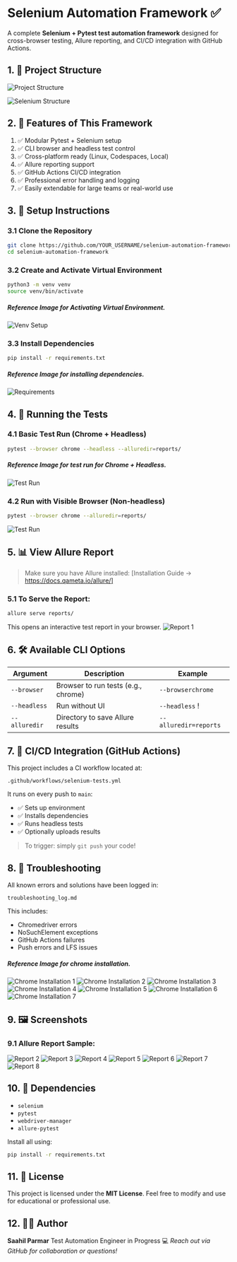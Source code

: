 
# Selenium Automation Framework ✅

A complete **Selenium + Pytest test automation framework** designed for cross-browser testing, Allure reporting, and CI/CD integration with GitHub Actions.


## 1. 📁 Project Structure
![Project Structure](assets/1_project_structure.png)



![Selenium Structure](assets/selenium_structure.jpg)




## 2. 🧠 Features of This Framework

1. ✅ Modular Pytest + Selenium setup
2. ✅ CLI browser and headless test control
3. ✅ Cross-platform ready (Linux, Codespaces, Local)
4. ✅ Allure reporting support
5. ✅ GitHub Actions CI/CD integration
6. ✅ Professional error handling and logging
7. ✅ Easily extendable for large teams or real-world use


## 3. 🚀 Setup Instructions


### 3.1 Clone the Repository
```bash
git clone https://github.com/YOUR_USERNAME/selenium-automation-framework.git
cd selenium-automation-framework
```

### 3.2 Create and Activate Virtual Environment
```bash
python3 -m venv venv
source venv/bin/activate
```
##### Reference Image for Activating Virtual Environment.
![Venv Setup](assets/8_venv.jpg)

### 3.3 Install Dependencies
```bash
pip install -r requirements.txt
```
##### Reference Image for installing dependencies.
![Requirements](assets/9_requirements.jpg)




## 4. 🧪 Running the Tests

### 4.1 Basic Test Run (Chrome + Headless)
```bash
pytest --browser chrome --headless --alluredir=reports/
```
##### Reference Image for test run for Chrome + Headless.
![Test Run](assets/11_test_pass.jpg)



### 4.2 Run with Visible Browser (Non-headless)
```bash
pytest --browser chrome --alluredir=reports/
```
![Test Run](assets/non_head.jpg)



## 5. 📊 View Allure Report


> Make sure you have Allure installed:
> [Installation Guide → https://docs.qameta.io/allure/]


### 5.1 To Serve the Report:
```bash
allure serve reports/
```
This opens an interactive test report in your browser.
![Report 1](assets/report_1.jpg)





## 6. 🛠 Available CLI Options


| Argument        | Description                                | Example                       |
|-----------------|--------------------------------------------|-------------------------------|
| `--browser`      | Browser to run tests (e.g., chrome)        | `--browserchrome`            |
| `--headless`     | Run without UI                             | `--headless`                 !
| `--alluredir`    | Directory to save Allure results           | `--alluredir=reports`        |

## 7. 🔄 CI/CD Integration (GitHub Actions)

This project includes a CI workflow located at:

```
.github/workflows/selenium-tests.yml
```

It runs on every push to `main`:
- ✅ Sets up environment
- ✅ Installs dependencies
- ✅ Runs headless tests
- ✅ Optionally uploads results

> To trigger: simply `git push` your code!




## 8. 🐛 Troubleshooting

All known errors and solutions have been logged in:

```
troubleshooting_log.md
```


This includes:
- Chromedriver errors
- NoSuchElement exceptions
- GitHub Actions failures
- Push errors and LFS issues


##### Reference Image for chrome installation.
![Chrome Installation 1](assets/1_chrome_install.jpg)
![Chrome Installation 2](assets/2_chrome_install.jpg)
![Chrome Installation 3](assets/3_chrome_install.jpg)
![Chrome Installation 4](assets/4_chrome_install.jpg)
![Chrome Installation 5](assets/5_chrome_install.jpg)
![Chrome Installation 6](assets/6_chrome_install.jpg)
![Chrome Installation 7](assets/7_chrome_install.jpg)




## 9. 🖼️ Screenshots


### 9.1 Allure Report Sample:
![Report 2](assets/report_2.jpg)
![Report 3](assets/report_3.jpg)
![Report 4](assets/report_4.jpg)
![Report 5](assets/report_5.jpg)
![Report 6](assets/report_6.jpg)
![Report 7](assets/report_7.jpg)
![Report 8](assets/report_8.jpg)




## 10. 📌 Dependencies

- `selenium`
- `pytest`
- `webdriver-manager`
- `allure-pytest`

Install all using:
```bash
pip install -r requirements.txt
```




## 11. 🔖 License

This project is licensed under the **MIT License**.
Feel free to modify and use for educational or professional use.
## 12. 👨‍💻 Author

**Saahil Parmar**
Test Automation Engineer in Progress 💻
_Reach out via GitHub for collaboration or questions!_

